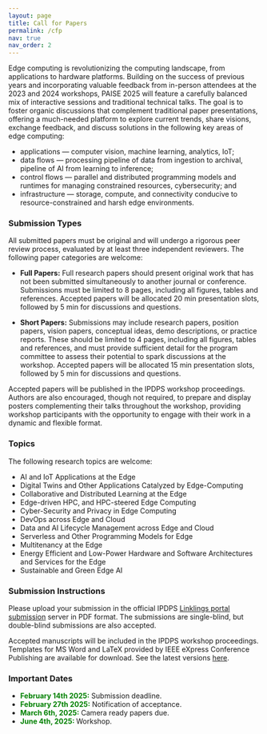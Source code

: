 ```yaml
---
layout: page
title: Call for Papers
permalink: /cfp
nav: true
nav_order: 2
---
```


Edge computing is revolutionizing the computing landscape, from applications to hardware platforms. Building on the success of previous years and incorporating valuable feedback from in-person attendees at the 2023 and 2024 workshops, PAISE 2025 will feature a carefully balanced mix of interactive sessions and traditional technical talks. The goal is to foster organic discussions that complement traditional paper presentations, offering a much-needed platform to explore current trends, share visions, exchange feedback, and discuss solutions in the following key areas of edge computing:  

* applications — computer vision, machine learning, analytics, IoT;
* data flows — processing pipeline of data from ingestion to archival, pipeline of AI from learning to inference;
* control flows — parallel and distributed programming models and runtimes for managing constrained resources, cybersecurity; and
* infrastructure — storage, compute, and connectivity conducive to resource-constrained and harsh edge environments.

### Submission Types

All submitted papers must be original and will undergo a rigorous peer review process, evaluated by at least three independent reviewers. The following paper categories are welcome:

* **Full Papers:** Full research papers should present original work that has not been submitted simultaneously to another journal or conference. Submissions must be limited to 8 pages, including all figures, tables and references. Accepted papers will be allocated 20 min presentation slots, followed by 5 min for discussions and questions. 


* **Short Papers:** Submissions may include research papers, position papers, vision papers, conceptual ideas, demo descriptions, or practice reports. These should be limited to 4 pages, including all figures, tables and references, and must provide sufficient detail for the program committee to assess their potential to spark discussions at the workshop. Accepted papers will be allocated 15 min presentation slots, followed by 5 min for discussions and questions. 

Accepted papers will be published in the IPDPS workshop proceedings. Authors are also encouraged, though not required, to prepare and display posters complementing their talks throughout the workshop, providing workshop participants with the opportunity to engage with their work in a dynamic and flexible format.


### Topics

The following research topics are welcome:

* AI and IoT Applications at the Edge
* Digital Twins and Other Applications Catalyzed by Edge-Computing
* Collaborative and Distributed Learning at the Edge
* Edge-driven HPC, and HPC-steered Edge Computing
* Cyber-Security and Privacy in Edge Computing
* DevOps across Edge and Cloud
* Data and AI Lifecycle Management across Edge and Cloud
* Serverless and Other Programming Models for Edge
* Multitenancy at the Edge
* Energy Efficient and Low-Power Hardware and Software Architectures and Services for the Edge
* Sustainable and Green Edge AI

### Submission Instructions

Please upload your submission in the official IPDPS [Linklings portal submission](https://ssl.linklings.net/conferences/ipdps/) server in PDF format. The submissions are single-blind, but double-blind submissions are also accepted.

Accepted manuscripts will be included in the IPDPS workshop proceedings. Templates for MS Word and LaTeX provided by IEEE eXpress Conference Publishing are available for download. See the latest versions [here](https://www.ieee.org/conferences_events/conferences/publishing/templates.html).

### Important Dates

* <b style="color:green"> February 14th 2025:</b>  Submission deadline.
* <b style="color:green"> February 27th 2025:</b> Notification of acceptance.
* <b style="color:green"> March 6th, 2025:</b> Camera ready papers due.
* <b style="color:green"> June 4th, 2025: </b> Workshop.


